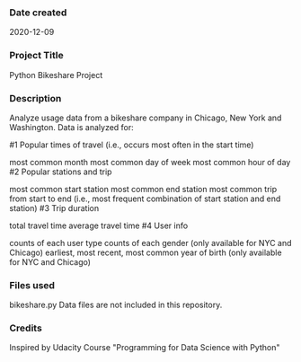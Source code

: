 ### Date created
2020-12-09

### Project Title
Python Bikeshare Project

### Description
Analyze usage data from a bikeshare company in Chicago, New York and Washington.
Data is analyzed for:

#1 Popular times of travel (i.e., occurs most often in the start time)

most common month
most common day of week
most common hour of day
#2 Popular stations and trip

most common start station
most common end station
most common trip from start to end (i.e., most frequent combination of start station and end station)
#3 Trip duration

total travel time
average travel time
#4 User info

counts of each user type
counts of each gender (only available for NYC and Chicago)
earliest, most recent, most common year of birth (only available for NYC and Chicago)

### Files used
bikeshare.py
Data files are not included in this repository.

### Credits
Inspired by Udacity Course "Programming for Data Science with Python"

